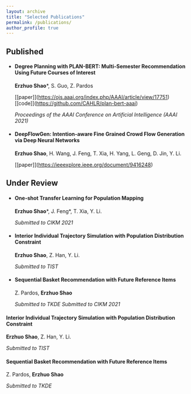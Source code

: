 ```yaml
---
layout: archive
title: "Selected Publications"
permalink: /publications/
author_profile: true
---
```



## Published

- #### **Degree Planning with PLAN-BERT: Multi-Semester Recommendation Using Future Courses of Interest**

  **Erzhuo Shao***, S. Guo, Z. Pardos

  [\[paper]](https://ojs.aaai.org/index.php/AAAI/article/view/17751) [\[code]](https://github.com/CAHLR/plan-bert-aaai)

  *Proceedings of the AAAI Conference on Artificial Intelligence (AAAI 2021)*



- #### **DeepFlowGen: Intention-aware Fine Grained Crowd Flow Generation via Deep Neural Networks**

  **Erzhuo Shao**, H. Wang, J. Feng, T. Xia, H. Yang, L. Geng, D. Jin, Y. Li.

  [\[paper]](https://ieeexplore.ieee.org/document/9416248)



## Under Review

- #### **One-shot Transfer Learning for Population Mapping**

  **Erzhuo Shao***, J. Feng*, T. Xia, Y. Li.

  *Submitted to CIKM 2021*



- #### **Interior Individual Trajectory Simulation with Population Distribution Constraint**

  **Erzhuo Shao**, Z. Han, Y. Li.

  *Submitted to TIST*

  

- #### Sequential Basket Recommendation with Future Reference Items

  Z. Pardos, **Erzhuo Shao**

  *Submitted to TKDE*
*Submitted to CIKM 2021*



#### **Interior Individual Trajectory Simulation with Population Distribution Constraint**

**Erzhuo Shao**, Z. Han, Y. Li.

*Submitted to TIST*



#### Sequential Basket Recommendation with Future Reference Items

Z. Pardos, **Erzhuo Shao**

*Submitted to TKDE*
